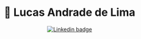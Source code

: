 <h1 align="center">🤠  Lucas Andrade de Lima </h1> 

<p align="center"> 
	<a href="https://www.linkedin.com/in/lucas-andrade-de-lima/"> 
		  <img src="https://img.shields.io/badge/-LinkedIn-blue?style=flat&logo=Linkedin&logoColor=white&link=https://www.linkedin.com/in/lucas-andrade-de-lima/" alt="Linkedin badge" />
	</a>
</p>
